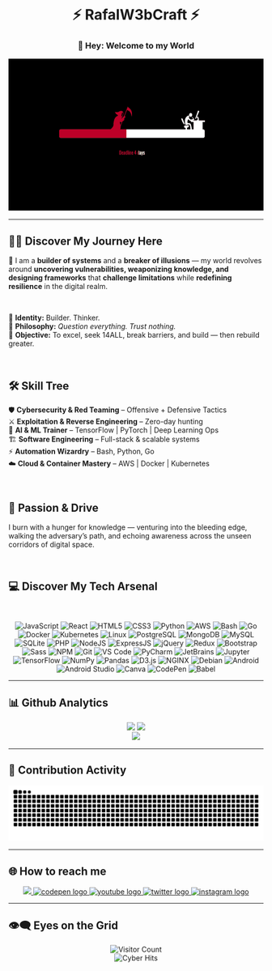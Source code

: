 <!--![logo](https://github.com/RafalW3bCraft/RafalW3bCraft/blob/main/resources/banner.png)-->

<h1 align="center">⚡ RafalW3bCraft ⚡</h1>
<h3 align="center">👋 Hey: Welcome to my World</h3>

<div align="center">
  <img height="300" width="800" src="https://github.com/RafalW3bCraft/RafalW3bCraft/blob/main/resources/fill.gif" />
</div>

---

## 🙋‍♂️ Discover My Journey Here

👋 I am a **builder of systems** and a **breaker of illusions** — my world revolves around **uncovering vulnerabilities, weaponizing knowledge, and designing frameworks** that **challenge limitations** while **redefining resilience** in the digital realm.

<br />

🔹 **Identity:** Builder. Thinker.  
🔹 **Philosophy:** *Question everything. Trust nothing.*  
🔹 **Objective:** To excel, seek 14ALL, break barriers, and build — then rebuild greater.

<br />

## 🛠️ Skill Tree

🛡️ **Cybersecurity & Red Teaming** – Offensive + Defensive Tactics  
⚔️ **Exploitation & Reverse Engineering** – Zero-day hunting  
🔮 **AI & ML Trainer** – TensorFlow | PyTorch | Deep Learning Ops  
🏗️ **Software Engineering** – Full-stack & scalable systems  
⚡ **Automation Wizardry** – Bash, Python, Go  
☁️ **Cloud & Container Mastery** – AWS | Docker | Kubernetes  

<br />

## 🚀 Passion & Drive

I burn with a hunger for knowledge — venturing into the bleeding edge, walking the adversary’s path, and echoing awareness across the unseen corridors of digital space.

<br />

## 💻 Discover My Tech Arsenal
<br />
<p align="center">
  <img src="https://cdn.jsdelivr.net/gh/devicons/devicon/icons/javascript/javascript-original.svg" height="35" alt="JavaScript" />
  <img src="https://cdn.jsdelivr.net/gh/devicons/devicon/icons/react/react-original.svg" height="35" alt="React" />
  <img src="https://cdn.jsdelivr.net/gh/devicons/devicon/icons/html5/html5-original.svg" height="35" alt="HTML5" />
  <img src="https://cdn.jsdelivr.net/gh/devicons/devicon/icons/css3/css3-original.svg" height="35" alt="CSS3" />
  <img src="https://cdn.jsdelivr.net/gh/devicons/devicon/icons/python/python-original.svg" height="35" alt="Python" />
  <img src="https://cdn.jsdelivr.net/gh/devicons/devicon/icons/amazonwebservices/amazonwebservices-line-wordmark.svg" height="35" alt="AWS" />
  <img src="https://cdn.jsdelivr.net/gh/devicons/devicon/icons/bash/bash-original.svg" height="35" alt="Bash" />
  <img src="https://cdn.jsdelivr.net/gh/devicons/devicon/icons/go/go-original.svg" height="35" alt="Go" />
  <img src="https://cdn.jsdelivr.net/gh/devicons/devicon/icons/docker/docker-original.svg" height="35" alt="Docker" />
  <img src="https://cdn.jsdelivr.net/gh/devicons/devicon/icons/kubernetes/kubernetes-plain.svg" height="35" alt="Kubernetes" />
  <img src="https://cdn.jsdelivr.net/gh/devicons/devicon/icons/linux/linux-original.svg" height="35" alt="Linux" />
  <img src="https://cdn.jsdelivr.net/gh/devicons/devicon/icons/postgresql/postgresql-original.svg" height="35" alt="PostgreSQL" />
  <img src="https://cdn.jsdelivr.net/gh/devicons/devicon/icons/mongodb/mongodb-original.svg" height="35" alt="MongoDB" />
  <img src="https://cdn.jsdelivr.net/gh/devicons/devicon/icons/mysql/mysql-original.svg" height="35" alt="MySQL" />
  <img src="https://cdn.jsdelivr.net/gh/devicons/devicon/icons/sqlite/sqlite-original.svg" height="35" alt="SQLite" />
  <img src="https://cdn.jsdelivr.net/gh/devicons/devicon/icons/php/php-original.svg" height="35" alt="PHP" />
  <img src="https://cdn.jsdelivr.net/gh/devicons/devicon/icons/nodejs/nodejs-original.svg" height="35" alt="NodeJS" />
  <img src="https://cdn.jsdelivr.net/gh/devicons/devicon/icons/express/express-original.svg" height="35" alt="ExpressJS" />
  <img src="https://cdn.jsdelivr.net/gh/devicons/devicon/icons/jquery/jquery-original.svg" height="35" alt="jQuery" />
  <img src="https://cdn.jsdelivr.net/gh/devicons/devicon/icons/redux/redux-original.svg" height="35" alt="Redux" />
  <img src="https://cdn.jsdelivr.net/gh/devicons/devicon/icons/bootstrap/bootstrap-original.svg" height="35" alt="Bootstrap" />
  <img src="https://cdn.jsdelivr.net/gh/devicons/devicon/icons/sass/sass-original.svg" height="35" alt="Sass" />
  <img src="https://cdn.jsdelivr.net/gh/devicons/devicon/icons/npm/npm-original-wordmark.svg" height="35" alt="NPM" />
  <img src="https://cdn.jsdelivr.net/gh/devicons/devicon/icons/git/git-original.svg" height="35" alt="Git" />
  <img src="https://cdn.jsdelivr.net/gh/devicons/devicon/icons/vscode/vscode-original.svg" height="35" alt="VS Code" />
  <img src="https://cdn.jsdelivr.net/gh/devicons/devicon/icons/pycharm/pycharm-original.svg" height="35" alt="PyCharm" />
  <img src="https://cdn.jsdelivr.net/gh/devicons/devicon/icons/jetbrains/jetbrains-original.svg" height="35" alt="JetBrains" />
  <img src="https://cdn.jsdelivr.net/gh/devicons/devicon/icons/jupyter/jupyter-original.svg" height="35" alt="Jupyter" />
  <img src="https://cdn.jsdelivr.net/gh/devicons/devicon/icons/tensorflow/tensorflow-original.svg" height="35" alt="TensorFlow" />
  <img src="https://cdn.jsdelivr.net/gh/devicons/devicon/icons/numpy/numpy-original.svg" height="35" alt="NumPy" />
  <img src="https://cdn.jsdelivr.net/gh/devicons/devicon/icons/pandas/pandas-original.svg" height="35" alt="Pandas" />
  <img src="https://cdn.jsdelivr.net/gh/devicons/devicon/icons/d3js/d3js-original.svg" height="35" alt="D3.js" />
  <img src="https://cdn.jsdelivr.net/gh/devicons/devicon/icons/nginx/nginx-original.svg" height="35" alt="NGINX" />
  <img src="https://cdn.jsdelivr.net/gh/devicons/devicon/icons/debian/debian-original.svg" height="35" alt="Debian" />
  <img src="https://cdn.jsdelivr.net/gh/devicons/devicon/icons/android/android-original.svg" height="35" alt="Android" />
  <img src="https://cdn.jsdelivr.net/gh/devicons/devicon/icons/androidstudio/androidstudio-original.svg" height="35" alt="Android Studio" />
  <img src="https://cdn.jsdelivr.net/gh/devicons/devicon/icons/canva/canva-original.svg" height="35" alt="Canva" />
  <img src="https://cdn.jsdelivr.net/gh/devicons/devicon/icons/codepen/codepen-original.svg" height="35" alt="CodePen" />
  <img src="https://cdn.jsdelivr.net/gh/devicons/devicon/icons/babel/babel-original.svg" height="35" alt="Babel" />
</p>

---

## 📊 Github Analytics
<div align="center">
  <img src="https://github-readme-stats.vercel.app/api?username=RafalW3bCraft&show_icons=true&theme=merko&hide_border=false&border_radius=5 alt="GitHub Stats" />
  <img src="https://github-readme-stats.vercel.app/api/top-langs/?username=RafalW3bCraft&layout=compact&theme=merko&hide_border=false&border_radius=5&&height=200 alt="Top Languages" />
</div>

<div align="center">
  <img src="https://github-readme-streak-stats.herokuapp.com/?user=RafalW3bCraft&theme=merko&hide_border=false&border_radius=5%22%20height=%22200%22 alt="GitHub Streak" />
</div>

---

## 🐍 Contribution Activity

<p align="center">
  <img src="https://raw.githubusercontent.com/RafalW3bCraft/RafalW3bCraft/output/snake-dark.svg" alt="Snake animation (dark)" />
</p>

---

## 🌐 How to reach me
<div align="center">
  <a href="https://rafalwebcraft.onrender.com/" target="_blank">
    <img src="https://img.shields.io/static/v1?message=Website&logo=google-chrome&color=0f9d58&style=for-the-badge" height="35" />
  </a>
  <a href="https://codepen.io/RafalW3bCraft" target="_blank">
    <img src="https://img.shields.io/static/v1?message=Codepen&logo=codepen&label=&color=000000&logoColor=white&labelColor=&style=for-the-badge" height="35" alt="codepen logo"  />
  </a>
  <a href="https://www.youtube.com/@RafalW3bCraft" target="_blank">
    <img src="https://img.shields.io/static/v1?message=Youtube&logo=youtube&label=&color=FF0000&logoColor=white&labelColor=&style=for-the-badge" height="35" alt="youtube logo"  />
  </a>
  <a href="https://twitter.com/RafalW3bCraft" target="_blank">
    <img src="https://img.shields.io/static/v1?message=Twitter&logo=twitter&label=&color=1DA1F2&logoColor=white&labelColor=&style=for-the-badge" height="35" alt="twitter logo"  />
  </a>
  <a href="https://www.instagram.com/rafalw3bcraft/" target="_blank">
    <img src="https://img.shields.io/static/v1?message=Instagram&logo=instagram&label=&color=E4405F&logoColor=white&labelColor=&style=for-the-badge" height="35" alt="instagram logo"  />
  </a>
</div>

---

## 👁️‍🗨️ Eyes on the Grid
<p align="center">
  <img src="https://komarev.com/ghpvc/?username=RafalW3bCraft&label=Visitors&color=0e75b6&style=flat-square" alt="Visitor Count" />
  <br/>
  <img src="https://visitor-badge.laobi.icu/badge?page_id=RafalW3bCraft.visitor-badge&left_color=black&right_color=green&left_text=Cyber+Hits" alt="Cyber Hits"/>
</p>
